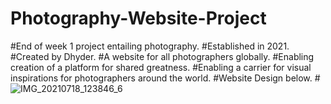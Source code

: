 # Photography-Website-Project
#End of week 1 project entailing photography.
#Established in 2021.
#Created by Dhyder.
#A website for all photographers globally.
#Enabling creation of a platform for shared greatness.
#Enabling a carrier for visual inspirations for photographers around the world.
#Website Design below.
#![IMG_20210718_123846_6](https://user-images.githubusercontent.com/86789832/126065563-9029698e-61e8-495a-a034-90f8b7d0784b.jpg)
